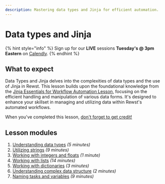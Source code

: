 ```yaml
---
description: Mastering data types and Jinja for efficient automation.
---
```


# Data types and Jinja

{% hint style="info" %}
Sign up for our **LIVE** sessions **Tuesday's @ 3pm** **Eastern** on [Calendly](https://calendly.com/cluck-u/rewst-202).
{% endhint %}

## What to expect

Data Types and Jinja delves into the complexities of data types and the use of Jinja in Rewst. This lesson builds upon the foundational knowledge from the [Jinja Essentials for Workflow Automation Lesson](../../rewst-foundations/jinja-essentials-for-workflow-automation/), focusing on the efficient handling and manipulation of various data forms. It's designed to enhance your skillset in managing and utilizing data within Rewst's automated workflows.

When you've completed this lesson, [don't forget to get credit!](https://app.rewst.io/form/0191482f-da4a-7c04-b6e6-699905e4a613)

## **Lesson modules**

1. [Understanding data types](understanding-data-types.md) _(5 minutes)_
2. [Utilizing strings](utilizing-strings.md) _(9 minutes)_
3. [Working with integers and floats](working-with-integers-and-floats.md) _(1 minute)_
4. [Working with lists](working-with-lists.md) _(14 minutes)_
5. [Working with dictionaries](working-with-dictionaries.md) _(3 minutes)_
6. [Understanding complex data structure](understanding-complex-data-structure.md) _(2 minutes)_
7. [Naming tasks and variables](naming-tasks-and-variables.md) _(9 minutes)_
